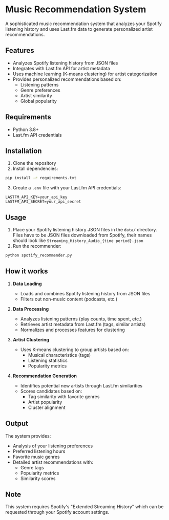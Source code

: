 # Music Recommendation System

A sophisticated music recommendation system that analyzes your Spotify listening history and uses Last.fm data to generate personalized artist recommendations.

## Features

- Analyzes Spotify listening history from JSON files
- Integrates with Last.fm API for artist metadata
- Uses machine learning (K-means clustering) for artist categorization
- Provides personalized recommendations based on:
  - Listening patterns
  - Genre preferences
  - Artist similarity
  - Global popularity

## Requirements

- Python 3.8+
- Last.fm API credentials

## Installation

1. Clone the repository
2. Install dependencies:
```bash
pip install -r requirements.txt
```
3. Create a `.env` file with your Last.fm API credentials:
```
LASTFM_API_KEY=your_api_key
LASTFM_API_SECRET=your_api_secret
```

## Usage

1. Place your Spotify listening history JSON files in the `data/` directory. Files have to be JSON files downloaded from Spotify, their names should look like `Streaming_History_Audio_{time period}.json`
2. Run the recommender:
```bash
python spotify_recommender.py
```

## How it works

1. **Data Loading**
   - Loads and combines Spotify listening history from JSON files
   - Filters out non-music content (podcasts, etc.)

2. **Data Processing**
   - Analyzes listening patterns (play counts, time spent, etc.)
   - Retrieves artist metadata from Last.fm (tags, similar artists)
   - Normalizes and processes features for clustering

3. **Artist Clustering**
   - Uses K-means clustering to group artists based on:
     - Musical characteristics (tags)
     - Listening statistics
     - Popularity metrics

4. **Recommendation Generation**
   - Identifies potential new artists through Last.fm similarities
   - Scores candidates based on:
     - Tag similarity with favorite genres
     - Artist popularity
     - Cluster alignment

## Output

The system provides:
- Analysis of your listening preferences
- Preferred listening hours
- Favorite music genres
- Detailed artist recommendations with:
  - Genre tags
  - Popularity metrics
  - Similarity scores

## Note

This system requires Spotify's "Extended Streaming History" which can be requested through your Spotify account settings. 